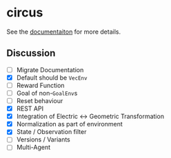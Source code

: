 # circus

See the [documentaiton](https://augustunderground.github.io/circus) for more
details.

## Discussion

- [ ] Migrate Documentation
- [X] Default should be `VecEnv`
- [ ] Reward Function
- [ ] Goal of non-`GoalEnv`s
- [ ] Reset behaviour
- [X] REST API
- [X] Integration of Electric <-> Geometric Transformation
- [X] Normalization as part of environment
- [X] State / Observation filter
- [ ] Versions / Variants
- [ ] Multi-Agent
